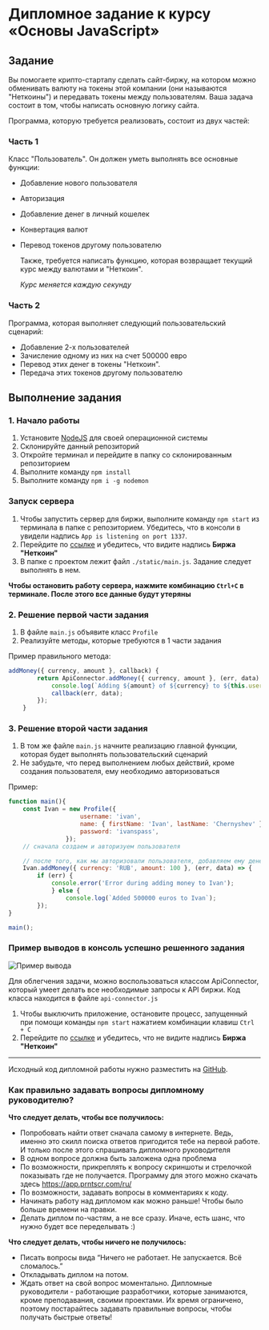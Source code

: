 # Дипломное задание к курсу «Основы JavaScript»

## Задание

Вы помогаете крипто-стартапу сделать сайт-биржу, на котором можно обменивать валюту на токены этой компании (они называются "Неткоины") и передавать токены между пользователям.
Ваша задача состоит в том, чтобы написать основную логику сайта.

Программа, которую требуется реализовать, состоит из двух частей:

### Часть 1

Класс "Пользователь". Он должен уметь выполнять все основные функции:

-   Добавление нового пользователя
-   Авторизация
-   Добавление денег в личный кошелек
-   Конвертация валют
-   Перевод токенов другому пользователю

    Также, требуется написать функцию, которая возвращает текущий курс между валютами и "Неткоин".

    _Курс меняется каждую секунду_

### Часть 2

Программа, которая выполняет следующий пользовательский сценарий:

-   Добавление 2-х пользователей
-   Зачисление одному из них на счет 500000 евро
-   Перевод этих денег в токены "Неткоин".
-   Передача этих токенов другому пользователю

## Выполнение задания

### 1. Начало работы

1. Установите [NodeJS](https://nodejs.org/en/) для своей операционной системы
1. Склонируйте данный репозиторий
1. Откройте терминал и перейдите в папку со склонированным репозиторием
1. Выполните команду `npm install`
1. Выполните команду `npm i -g nodemon`

### Запуск сервера

1. Чтобы запустить сервер для биржи, выполните команду `npm start` из терминала в папке с репозиторием. Убедитесь, что в консоли в увидели надпись `App is listening on port 1337`.
1. Перейдите по [ссылке](http://localhost:1337) и убедитесь, что видите надпись **Биржа "Неткоин"**
1. В папке с проектом лежит файл `./static/main.js`. Задание следует выполнять в нем.

**Чтобы остановить работу сервера, нажмите комбинацию `Ctrl+C` в терминале. После этого все данные будут утеряны**

### 2. Решение первой части задания

1. В файле `main.js` объявите класс `Profile`
1. Реализуйте методы, которые требуются в 1 части задания

Пример правильного метода:

```javascript
addMoney({ currency, amount }, callback) {
        return ApiConnector.addMoney({ currency, amount }, (err, data) => {
            console.log(`Adding ${amount} of ${currency} to ${this.username}`);
            callback(err, data);
        });
    }
```

### 3. Решение второй части задания

1. В том же файле `main.js` начните реализацию главной функции, которая будет выполнять пользовательский сценарий
1. Не забудьте, что перед выполнением любых действий, кроме создания пользователя, ему необходимо авторизоваться

Пример:

```javascript
function main(){
    const Ivan = new Profile({
                    username: 'ivan',
                    name: { firstName: 'Ivan', lastName: 'Chernyshev' },
                    password: 'ivanspass',
                });
    // сначала создаем и авторизуем пользователя

    // после того, как мы авторизовали пользователя, добавляем ему денег в кошелек
    Ivan.addMoney({ currency: 'RUB', amount: 100 }, (err, data) => {
        if (err) {
            console.error('Error during adding money to Ivan');
            } else {
                console.log(`Added 500000 euros to Ivan`);
        });
}

main();
```

### Пример выводов в консоль успешно решенного задания

![Пример вывода](/output.png)

Для облегчения задачи, можно воспользоваться классом ApiConnector, который умеет делать все необходимые запросы к API биржи. Код класса находится в файле `api-connector.js`

1. Чтобы выключить приложение, остановите процесс, запущенный при помощи команды `npm start` нажатием комбинации клавиш `Ctrl + C`
1. Перейдите по [ссылке](http://localhost:1337) и убедитесь, что не видите надпись **Биржа "Неткоин"**
---

Исходный код дипломной работы нужно разместить на [GitHub](https://github.com/).

### Как правильно задавать вопросы дипломному руководителю?

**Что следует делать, чтобы все получилось:**

-   Попробовать найти ответ сначала самому в интернете. Ведь, именно это скилл поиска ответов пригодится тебе на первой работе. И только после этого спрашивать дипломного руководителя
-   В одном вопросе должна быть заложена одна проблема
-   По возможности, прикреплять к вопросу скриншоты и стрелочкой показывать где не получается. Программу для этого можно скачать здесь https://app.prntscr.com/ru/
-   По возможности, задавать вопросы в комментариях к коду.
-   Начинать работу над дипломом как можно раньше! Чтобы было больше времени на правки.
-   Делать диплом по-частям, а не все сразу. Иначе, есть шанс, что нужно будет все переделывать :)

**Что следует делать, чтобы ничего не получилось:**

-   Писать вопросы вида “Ничего не работает. Не запускается. Всё сломалось.”
-   Откладывать диплом на потом.
-   Ждать ответ на свой вопрос моментально. Дипломные руководители - работающие разработчики, которые занимаются, кроме преподавания, своими проектами. Их время ограничено, поэтому постарайтесь задавать правильные вопросы, чтобы получать быстрые ответы!
